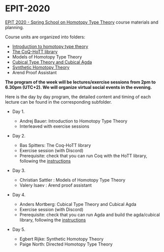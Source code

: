 # EPIT-2020

[EPIT 2020 - Spring School on Homotopy Type Theory](https://epit2020cnrs.inria.fr) course materials and planning.

Course units are organized into folders:

* [Introduction to homotopy type theory](./01-introduction-to-hott)
* [The CoQ-HoTT library](./02-Coq-HoTT)
* Models of Homotopy Type Theory
* [Cubical Type Theory and Cubical Agda](./04-cubical-type-theory)
* [Synthetic Homotopy Theory](./05-synthetic-homotopy-theory)
* Arend Proof Assistant

**The program of the week will be lectures/exercise sessions from 2pm to 6.30pm (UTC+2). We will organize virtual social events in the evening.**

Here is the day by day program, the detailed content and timing  of each lecture can be found in the corresponding subfolder. 

* Day 1. 
  + Andrej Bauer: Introduction to Homotopy Type Theory 
  + Interleaved with exercise sessions

* Day 2. 
  + Bas Spitters: The Coq-HoTT library
  + Exercise session (with Discord)
  + Prerequisite: check that you can run Coq with the HoTT library,
    following the [instructions](Coq-Playground/README.md)

* Day 3. 
   + Christian Sattler : Models of Homotopy Type Theory
   + Valery Isaev : Arend proof assistant

* Day 4. 
  + Anders Mortberg: Cubical Type Theory and Cubical Agda
  + Exercise session (with Discord)
  + Prerequisite: check that you can run Agda and build the agda/cubical library,
    following the [instructions](./04-cubical-type-theory#installation-of-cubical-agda-and-agdacubical)

* Day 5. 
  +  Egbert Rijke: Synthetic Homotopy Theory
  +  Paige North: Directed Homotopy Type Theory
